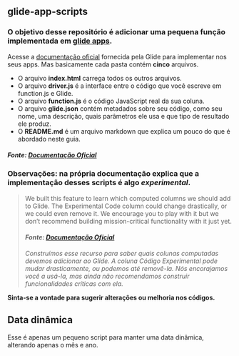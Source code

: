 ## glide-app-scripts

### O objetivo desse repositório é adicionar uma pequena função implementada em [glide apps](https://www.glideapps.com/).

Acesse a [documentação oficial](https://docs.glideapps.com/all/topics/computed-columns/primary/experimental-code-column) fornecida pela Glide para implementar nos seus apps. Mas basicamente cada pasta contém **cinco** arquivos.
* O arquivo **index.html** carrega todos os outros arquivos.
* O arquivo **driver.js** é a interface entre o código que você escreve em function.js e Glide.
* O arquivo **function.js** é o código JavaScript real da sua coluna.
* O arquivo **glide.json** contém metadados sobre seu código, como seu nome, uma descrição, quais parâmetros ele usa e que tipo de resultado ele produz.
* O **README.md** é um arquivo markdown que explica um pouco do que é abordado neste guia.

#### _Fonte: [Documentação Oficial](https://docs.glideapps.com/all/topics/computed-columns/primary/experimental-code-column)_

### Observações: na própria documentação explica que a implementação desses scripts é algo _experimental_.
> We built this feature to learn which computed columns we should add to Glide. The Experimental Code column could change drastically, or we could even remove it. We encourage you to play with it but we don’t recommend building mission-critical functionality with it just yet.
> #### _Fonte: [Documentação Oficial](https://docs.glideapps.com/all/topics/computed-columns/primary/experimental-code-column)_
> *Construímos esse recurso para saber quais colunas computadas devemos adicionar ao Glide. A coluna Código Experimental pode mudar drasticamente, ou podemos até removê-la. Nós encorajamos você a usá-la, mas ainda não recomendamos construir funcionalidades críticas com ela.*

**Sinta-se a vontade para sugerir alterações ou melhoria nos códigos.**

## Data dinâmica

Esse é apenas um pequeno script para manter uma data dinâmica, alterando apenas o mês e ano.